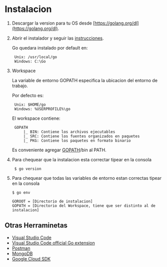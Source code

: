# Instalacion

1. Descargar la version para tu OS desde [https://golang.org/dl](https://golang.org/dl).
1. Abrir el instalador y seguir las [instrucciones](https://golang.org/doc/install).
    
    Go quedara instalado por default en:
    
        Unix: /usr/local/go
        Windows: C:\Go

1. Workspace

    La variable de entorno GOPATH especifica la ubicacion del entorno de trabajo.

    Por defecto es:
    
        Unix: $HOME/go
        Windows: %USERPROFILE%\go

    El workspace contiene:

        GOPATH
            |_ BIN: Contiene los archivos ejecutables
            |_ SRC: Contiene los fuentes organizados en paquetes
            |_ PKG: Contiene los paquetes en formato binario

    Es conveniente agregar [GOPATH](https://golang.org/doc/code.html#GOPATH)/bin al PATH.

1. Para chequear que la instalacion esta correctar tipear en la consola 
    
        $ go version

1.  Para chequear que todas las variables de entorno estan correctas tipear en la consola
    
        $ go env 

        GOROOT = [Directorio de instalacion]
        GOPATH = [Directorio del Workspace, tiene que ser distinto al de instalacion]

## Otras Herraminetas

- [Visual Studio Code](https://code.visualstudio.com/download)
- [Visual Studio Code official Go extension](https://code.visualstudio.com/docs/languages/go)
- [Postman](https://www.getpostman.com)
- [MongoDB](https://www.mongodb.com)
- [Google Cloud SDK](https://cloud.google.com/sdk/docs/)

